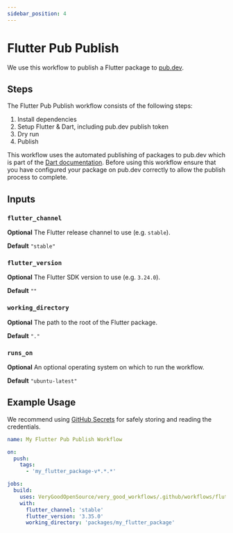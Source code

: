 ```yaml
---
sidebar_position: 4
---
```


# Flutter Pub Publish

We use this workflow to publish a Flutter package to [pub.dev](https://pub.dev).

## Steps

The Flutter Pub Publish workflow consists of the following steps:

1. Install dependencies
2. Setup Flutter & Dart, including pub.dev publish token
3. Dry run
4. Publish

This workflow uses the automated publishing of packages to pub.dev which is part of the [Dart documentation](https://dart.dev/tools/pub/automated-publishing). Before using this workflow ensure that you have configured your package on pub.dev correctly to allow the publish process to complete.

## Inputs

### `flutter_channel`

**Optional** The Flutter release channel to use (e.g. `stable`).

**Default** `"stable"`

### `flutter_version`

**Optional** The Flutter SDK version to use (e.g. `3.24.0`).

**Default** `""`

### `working_directory`

**Optional** The path to the root of the Flutter package.

**Default** `"."`

### `runs_on`

**Optional** An optional operating system on which to run the workflow.

**Default** `"ubuntu-latest"`

## Example Usage

We recommend using [GitHub Secrets](https://docs.github.com/en/actions/security-guides/encrypted-secrets) for safely storing and reading the credentials.

```yaml
name: My Flutter Pub Publish Workflow

on:
  push:
    tags:
      - 'my_flutter_package-v*.*.*'

jobs:
  build:
    uses: VeryGoodOpenSource/very_good_workflows/.github/workflows/flutter_pub_publish.yml@v1
    with:
      flutter_channel: 'stable'
      flutter_version: '3.35.0'
      working_directory: 'packages/my_flutter_package'
```
